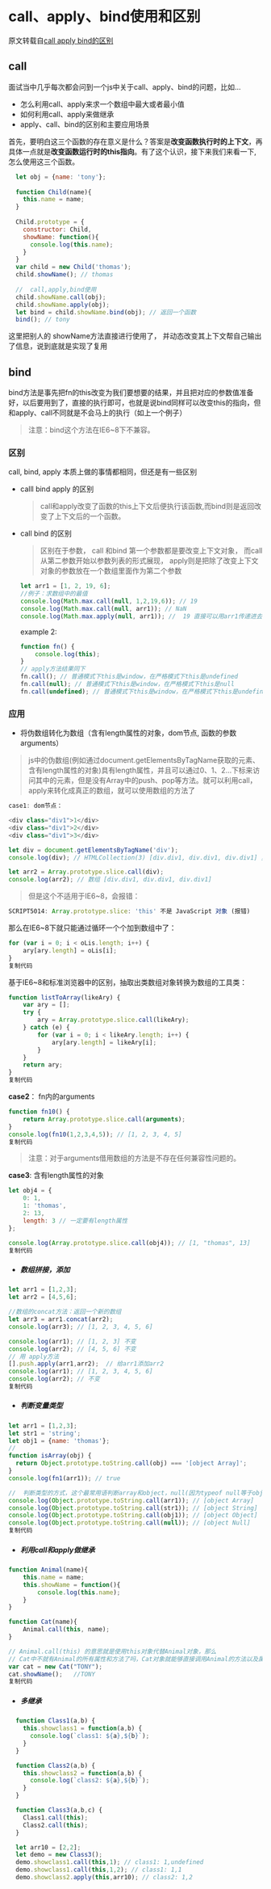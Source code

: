# call、apply、bind使用和区别

原文转载自[call apply bind的区别](https://juejin.im/post/5a9640335188257a7924d5ef)

## call

面试当中几乎每次都会问到一个js中关于call、apply、bind的问题，比如…

- 怎么利用call、apply来求一个数组中最大或者最小值
- 如何利用call、apply来做继承
- apply、call、bind的区别和主要应用场景

首先，要明白这三个函数的存在意义是什么？答案是**改变函数执行时的上下文**，再具体一点就是**改变函数运行时的this指向**。有了这个认识，接下来我们来看一下,怎么使用这三个函数。

```javascript
  let obj = {name: 'tony'};
  
  function Child(name){
    this.name = name;
  }
  
  Child.prototype = {
    constructor: Child,
    showName: function(){
      console.log(this.name);
    }
  }
  var child = new Child('thomas');
  child.showName(); // thomas
  
  //  call,apply,bind使用
  child.showName.call(obj);
  child.showName.apply(obj);
  let bind = child.showName.bind(obj); // 返回一个函数
  bind(); // tony

```

这里把别人的 showName方法直接进行使用了，  并动态改变其上下文帮自己输出了信息，说到底就是实现了复用 



## bind

 bind方法是事先把fn的this改变为我们要想要的结果，并且把对应的参数值准备好，以后要用到了，直接的执行即可，也就是说bind同样可以改变this的指向，但和apply、call不同就是不会马上的执行（如上一个例子） 

>  注意：bind这个方法在IE6~8下不兼容。 



### 区别

call, bind, apply 本质上做的事情都相同，但还是有一些区别

- calll bind apply 的区别

  > call和apply改变了函数的this上下文后便执行该函数,而bind则是返回改变了上下文后的一个函数。

- call bind 的区别

  > 区别在于参数， call 和bind 第一个参数都是要改变上下文对象， 而call从第二参数开始以参数列表的形式展现， apply则是把除了改变上下文对象的参数放在一个数组里面作为第二个参数

  ``` javascript
  let arr1 = [1, 2, 19, 6];
  //例子：求数组中的最值
  console.log(Math.max.call(null, 1,2,19,6)); // 19
  console.log(Math.max.call(null, arr1)); // NaN
  console.log(Math.max.apply(null, arr1)); //  19 直接可以用arr1传递进去
  
  ```

  example 2:

  ```javascript
  function fn() {
      console.log(this);
  }
  // apply方法结果同下
  fn.call(); // 普通模式下this是window，在严格模式下this是undefined
  fn.call(null); // 普通模式下this是window，在严格模式下this是null
  fn.call(undefined); // 普通模式下this是window，在严格模式下this是undefined
  
  ```

### 应用

- 将伪数组转化为数组（含有length属性的对象，dom节点, 函数的参数arguments）

> js中的伪数组(例如通过document.getElementsByTagName获取的元素、含有length属性的对象)具有length属性，并且可以通过0、1、2…下标来访问其中的元素，但是没有Array中的push、pop等方法。就可以利用call，apply来转化成真正的数组，就可以使用数组的方法了

```javascript
case1: dom节点：

<div class="div1">1</div>
<div class="div1">2</div>
<div class="div1">3</div>

let div = document.getElementsByTagName('div');
console.log(div); // HTMLCollection(3) [div.div1, div.div1, div.div1] 里面包含length属性

let arr2 = Array.prototype.slice.call(div);
console.log(arr2); // 数组 [div.div1, div.div1, div.div1]

```

>  但是这个不适用于IE6~8，会报错： 

```javascript
SCRIPT5014: Array.prototype.slice: 'this' 不是 JavaScript 对象 (报错)
```

那么在IE6~8下就只能通过循环一个个加到数组中了：

```javascript
for (var i = 0; i < oLis.length; i++) {
    ary[ary.length] = oLis[i];
}
复制代码
```

基于IE6~8和标准浏览器中的区别，抽取出类数组对象转换为数组的工具类：

```javascript
function listToArray(likeAry) {
    var ary = [];
    try {
        ary = Array.prototype.slice.call(likeAry);
    } catch (e) {
        for (var i = 0; i < likeAry.length; i++) {
            ary[ary.length] = likeAry[i];
        }
    }
    return ary;
}
复制代码
```

**case2**： fn内的arguments

```javascript
function fn10() {
    return Array.prototype.slice.call(arguments);
}
console.log(fn10(1,2,3,4,5)); // [1, 2, 3, 4, 5]
复制代码
```

> 注意：对于arguments借用数组的方法是不存在任何兼容性问题的。

**case3**: 含有length属性的对象

```javascript
let obj4 = {
	0: 1,
	1: 'thomas',
	2: 13,
	length: 3 // 一定要有length属性
};

console.log(Array.prototype.slice.call(obj4)); // [1, "thomas", 13]
复制代码
```

- ##### 数组拼接，添加

```javascript
let arr1 = [1,2,3];
let arr2 = [4,5,6];

//数组的concat方法：返回一个新的数组
let arr3 = arr1.concat(arr2); 
console.log(arr3); // [1, 2, 3, 4, 5, 6]

console.log(arr1); // [1, 2, 3] 不变
console.log(arr2); // [4, 5, 6] 不变
// 用 apply方法
[].push.apply(arr1,arr2);  // 给arr1添加arr2
console.log(arr1); // [1, 2, 3, 4, 5, 6]
console.log(arr2); // 不变
复制代码
```

- ##### 判断变量类型

```javascript
let arr1 = [1,2,3];
let str1 = 'string';
let obj1 = {name: 'thomas'};
//
function isArray(obj) {
  return Object.prototype.toString.call(obj) === '[object Array]';
}
console.log(fn1(arr1)); // true

//  判断类型的方式，这个最常用语判断array和object，null(因为typeof null等于object)  
console.log(Object.prototype.toString.call(arr1)); // [object Array]
console.log(Object.prototype.toString.call(str1)); // [object String]
console.log(Object.prototype.toString.call(obj1)); // [object Object]
console.log(Object.prototype.toString.call(null)); // [object Null]
复制代码
```

- ##### 利用call和apply做继承

```javascript
function Animal(name){      
    this.name = name;      
    this.showName = function(){      
        console.log(this.name);      
    }      
}      

function Cat(name){    
    Animal.call(this, name);    
}      

// Animal.call(this) 的意思就是使用this对象代替Animal对象，那么
// Cat中不就有Animal的所有属性和方法了吗，Cat对象就能够直接调用Animal的方法以及属性了
var cat = new Cat("TONY");     
cat.showName();   //TONY
复制代码
```

- ##### 多继承

```javascript
  function Class1(a,b) {
    this.showclass1 = function(a,b) {
      console.log(`class1: ${a},${b}`);
    }
  }

  function Class2(a,b) {
    this.showclass2 = function(a,b) {
      console.log(`class2: ${a},${b}`);
    }
  }

  function Class3(a,b,c) {
    Class1.call(this);
    Class2.call(this);
  }

  let arr10 = [2,2];
  let demo = new Class3();
  demo.showclass1.call(this,1); // class1: 1,undefined
  demo.showclass1.call(this,1,2); // class1: 1,1
  demo.showclass2.apply(this,arr10); // class2: 1,2
```




